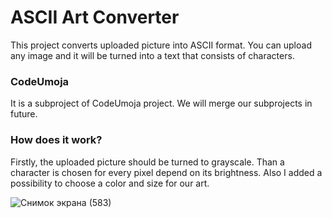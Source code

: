 # ASCII Art Converter <br>

This project converts uploaded picture into ASCII format. You can upload any image and it will be turned into a text that consists of characters.<br>

### CodeUmoja

It is a subproject of CodeUmoja project. We will merge our subprojects in future.

### How does it work?

Firstly, the uploaded picture should be turned to grayscale. Than a character is chosen for every pixel depend on its brightness. 
Also I added a possibility to choose a color and size for our art.

![Снимок экрана (583)](https://user-images.githubusercontent.com/89994710/176068030-a46e9ed0-2fd4-4646-81fa-9811b2d15b88.png)
